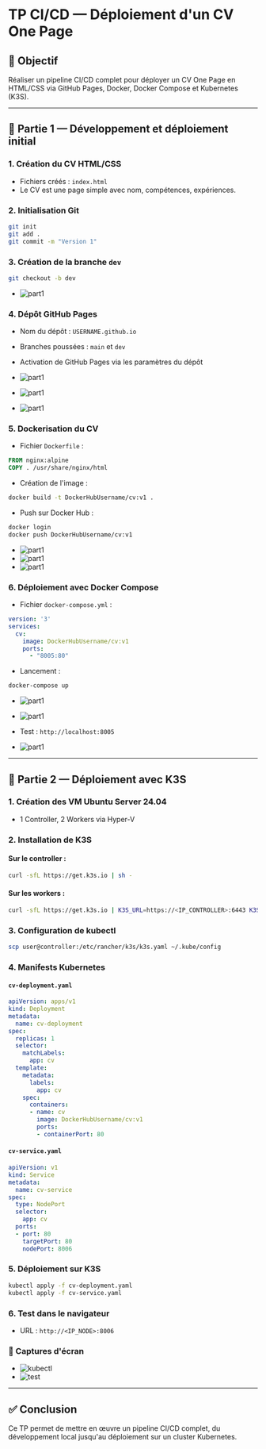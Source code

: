 
# TP CI/CD — Déploiement d'un CV One Page

## 🎯 Objectif
Réaliser un pipeline CI/CD complet pour déployer un CV One Page en HTML/CSS via GitHub Pages, Docker, Docker Compose et Kubernetes (K3S).

---

## 🧩 Partie 1 — Développement et déploiement initial

### 1. Création du CV HTML/CSS
- Fichiers créés : `index.html`
- Le CV est une page simple avec nom, compétences, expériences.

### 2. Initialisation Git
```bash
git init
git add .
git commit -m "Version 1"
```

### 3. Création de la branche `dev`
```bash
git checkout -b dev
```

- ![part1](captures/1.png)

### 4. Dépôt GitHub Pages
- Nom du dépôt : `USERNAME.github.io`
- Branches poussées : `main` et `dev`
- Activation de GitHub Pages via les paramètres du dépôt

- ![part1](captures/2.png)
- ![part1](captures/4.png)
- ![part1](captures/3.png)

### 5. Dockerisation du CV
- Fichier `Dockerfile` :
```Dockerfile
FROM nginx:alpine
COPY . /usr/share/nginx/html
```
- Création de l'image :
```bash
docker build -t DockerHubUsername/cv:v1 .
```
- Push sur Docker Hub :
```bash
docker login
docker push DockerHubUsername/cv:v1
```
- ![part1](captures/5.png)
- ![part1](captures/6.png)
- ![part1](captures/7.png)

### 6. Déploiement avec Docker Compose
- Fichier `docker-compose.yml` :
```yaml
version: '3'
services:
  cv:
    image: DockerHubUsername/cv:v1
    ports:
      - "8005:80"
```
- Lancement :
```bash
docker-compose up
```
- ![part1](captures/docker-compose.png)
- ![part1](captures/docker-compose-up.png)

- Test : `http://localhost:8005`

- ![part1](captures/8.png)

---

## 🧩 Partie 2 — Déploiement avec K3S

### 1. Création des VM Ubuntu Server 24.04
- 1 Controller, 2 Workers via Hyper-V

### 2. Installation de K3S
#### Sur le controller :
```bash
curl -sfL https://get.k3s.io | sh -
```
#### Sur les workers :
```bash
curl -sfL https://get.k3s.io | K3S_URL=https://<IP_CONTROLLER>:6443 K3S_TOKEN=<TOKEN> sh -
```

### 3. Configuration de kubectl
```bash
scp user@controller:/etc/rancher/k3s/k3s.yaml ~/.kube/config
```

### 4. Manifests Kubernetes
#### `cv-deployment.yaml`
```yaml
apiVersion: apps/v1
kind: Deployment
metadata:
  name: cv-deployment
spec:
  replicas: 1
  selector:
    matchLabels:
      app: cv
  template:
    metadata:
      labels:
        app: cv
    spec:
      containers:
      - name: cv
        image: DockerHubUsername/cv:v1
        ports:
        - containerPort: 80
```

#### `cv-service.yaml`
```yaml
apiVersion: v1
kind: Service
metadata:
  name: cv-service
spec:
  type: NodePort
  selector:
    app: cv
  ports:
  - port: 80
    targetPort: 80
    nodePort: 8006
```

### 5. Déploiement sur K3S
```bash
kubectl apply -f cv-deployment.yaml
kubectl apply -f cv-service.yaml
```

### 6. Test dans le navigateur
- URL : `http://<IP_NODE>:8006`

### 📸 Captures d'écran
- ![kubectl](captures/kubctl-get.png)
- ![test](captures/test-part2.png)

---

## ✅ Conclusion
Ce TP permet de mettre en œuvre un pipeline CI/CD complet, du développement local jusqu'au déploiement sur un cluster Kubernetes.
